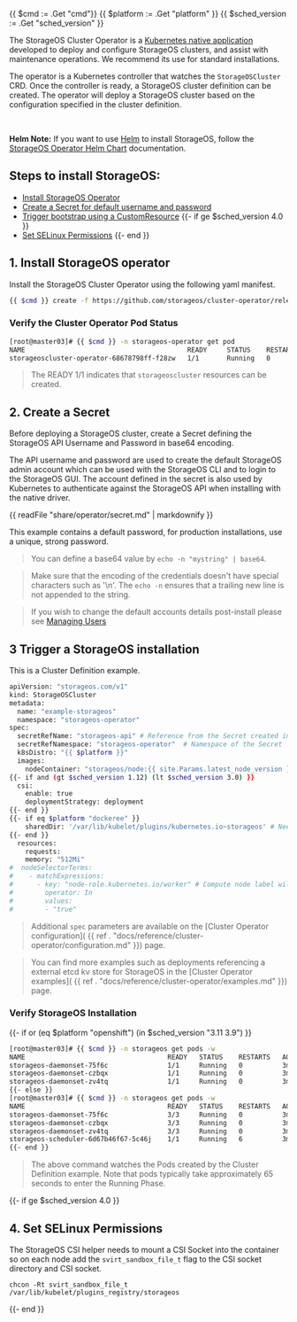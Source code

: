 {{ $cmd := .Get "cmd"}}
{{ $platform := .Get "platform" }}
{{ $sched_version := .Get "sched_version" }}

The StorageOS Cluster Operator is a [Kubernetes native
application](https://kubernetes.io/docs/concepts/extend-kubernetes/extend-cluster/)
developed to deploy and configure StorageOS clusters, and assist with
maintenance operations. We recommend its use for standard installations.

The operator is a Kubernetes controller that watches the `StorageOSCluster`
CRD. Once the controller is ready, a StorageOS cluster definition can be
created. The operator will deploy a StorageOS cluster based on the
configuration specified in the cluster definition.

&nbsp;

**Helm Note:** If you want to use [Helm](https://helm.sh/docs/) to install StorageOS, follow
the [StorageOS Operator Helm
Chart](https://github.com/storageos/charts/tree/master/stable/storageos-operator#installing-the-chart)
documentation.


## __Steps to install StorageOS:__

- [Install StorageOS Operator](#1-install-storageos-operator)
- [Create a Secret for default username and password](#2-create-a-secret)
- [Trigger bootstrap using a CustomResource](#3-trigger-a-storageos-installation)
{{- if ge $sched_version 4.0 }}
- [Set SELinux Permissions](#4-set-selinux-permissions)
{{- end }}

## 1. Install StorageOS operator

Install the StorageOS Cluster Operator using the following yaml manifest.

```bash
{{ $cmd }} create -f https://github.com/storageos/cluster-operator/releases/download/{{ .Site.Params.latest_operator_version }}/storageos-operator.yaml
```


### Verify the Cluster Operator Pod Status

```bash
[root@master03]# {{ $cmd }} -n storageos-operator get pod
NAME                                         READY     STATUS    RESTARTS   AGE
storageoscluster-operator-68678798ff-f28zw   1/1       Running   0          3m
```

> The READY 1/1 indicates that `storageoscluster` resources can be created.

## 2. Create a Secret

Before deploying a StorageOS cluster, create a Secret defining the StorageOS
API Username and Password in base64 encoding.

The API username and password are used to create the default StorageOS admin
account which can be used with the StorageOS CLI and to login to the StorageOS
GUI. The account defined in the secret is also used by Kubernetes to
authenticate against the StorageOS API when installing with the native driver.


{{ readFile "share/operator/secret.md" | markdownify }}


This example contains a default password, for production installations, use a
unique, strong password.

> You can define a base64 value by `echo -n "mystring" | base64`.

> Make sure that the encoding of the credentials doesn't have special characters such as '\n'.
> The `echo -n` ensures that a trailing new line is not appended to the string.

> If you wish to change the default accounts details post-install please see [Managing
> Users](/docs/operations/users#altering-the-storageos-api-account)

## 3 Trigger a StorageOS installation

This is a Cluster Definition example.

```bash
apiVersion: "storageos.com/v1"
kind: StorageOSCluster
metadata:
  name: "example-storageos"
  namespace: "storageos-operator"
spec:
  secretRefName: "storageos-api" # Reference from the Secret created in the previous step
  secretRefNamespace: "storageos-operator"  # Namespace of the Secret
  k8sDistro: "{{ $platform }}"
  images:
    nodeContainer: "storageos/node:{{ site.Params.latest_node_version }}" # StorageOS version
{{- if and (gt $sched_version 1.12) (lt $sched_version 3.0) }}
  csi:
    enable: true
    deploymentStrategy: deployment
{{- end }}
{{- if eq $platform "dockeree" }}
    sharedDir: '/var/lib/kubelet/plugins/kubernetes.io~storageos' # Needed when Kubelet as a container
{{- end }}
  resources:
    requests:
    memory: "512Mi"
#  nodeSelectorTerms:
#    - matchExpressions:
#      - key: "node-role.kubernetes.io/worker" # Compute node label will vary according to your installation
#        operator: In
#        values:
#        - "true"
```

> Additional `spec` parameters are available on the [Cluster Operator
> configuration]( {{ ref . "docs/reference/cluster-operator/configuration.md" }})
> page.

> You can find more examples such as deployments referencing a external etcd kv
> store for StorageOS in the [Cluster Operator examples](
> {{ ref . "docs/reference/cluster-operator/examples.md" }}) page.

### Verify StorageOS Installation

{{- if or (eq $platform "openshift") (in $sched_version "3.11 3.9") }}
```bash
[root@master03]# {{ $cmd }} -n storageos get pods -w
NAME                                    READY   STATUS    RESTARTS   AGE
storageos-daemonset-75f6c               1/1     Running   0          3m
storageos-daemonset-czbqx               1/1     Running   0          3m
storageos-daemonset-zv4tq               1/1     Running   0          3m
{{- else }}
[root@master03]# {{ $cmd }} -n storageos get pods -w
NAME                                    READY   STATUS    RESTARTS   AGE
storageos-daemonset-75f6c               3/3     Running   0          3m
storageos-daemonset-czbqx               3/3     Running   0          3m
storageos-daemonset-zv4tq               3/3     Running   0          3m
storageos-scheduler-6d67b46f67-5c46j    1/1     Running   6          3m
{{- end }}

```

> The above command watches the Pods created by the Cluster Definition example. Note that pods typically take approximately 65 seconds to enter the Running Phase.

{{- if ge $sched_version 4.0 }}
## 4. Set SELinux Permissions

The StorageOS CSI helper needs to mount a CSI Socket into the container so
on each node add the `svirt_sandbox_file_t` flag to the CSI socket directory
and CSI socket.

   ```
   chcon -Rt svirt_sandbox_file_t /var/lib/kubelet/plugins_registry/storageos
   ```
{{-  end }}
